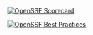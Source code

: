 
[![OpenSSF Scorecard](https://api.securityscorecards.dev/projects/github.com/aaronc2215/AaronPortfolio/badge)](https://securityscorecards.dev/viewer/?uri=github.com/aaronc2215/AaronPortfolio)

[![OpenSSF Best Practices](https://www.bestpractices.dev/projects/8593/badge)](https://www.bestpractices.dev/projects/8593)
